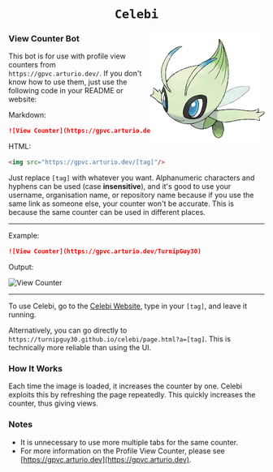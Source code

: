 <h1 align="center"><code>Celebi</code></h1>
<img align="right" src="docs/celebi.png">

### View Counter Bot
This bot is for use with profile view counters from `https://gpvc.arturio.dev/`. If you don't know how to use them, just use the following code in your README or website:

Markdown:
```markdown
![View Counter](https://gpvc.arturio.dev/[tag])
```
HTML:
```html
<img src="https://gpvc.arturio.dev/[tag]"/>
```
Just replace `[tag]` with whatever you want. Alphanumeric characters and hyphens can be used (case **insensitive**), and it's good to use your username, organisation name, or repository name because if you use the same link as someone else, your counter won't be accurate. This is because the same counter can be used in different places.

---
Example:
```markdown
![View Counter](https://gpvc.arturio.dev/TurnipGuy30)
```
Output:

![View Counter](https://gpvc.arturio.dev/TurnipGuy30 "![View Counter](https://gpvc.arturio.dev/TurnipGuy30)")

---
To use Celebi, go to the [Celebi Website](https://turnipguy30.github.io/Celebi/ "Celebi Website"), type in your `[tag]`, and leave it running.

Alternatively, you can go directly to `https://turnipguy30.github.io/celebi/page.html?a=[tag]`. This is technically more reliable than using the UI.

### How It Works
Each time the image is loaded, it increases the counter by one. Celebi exploits this by refreshing the page repeatedly. This quickly increases the counter, thus giving views.

### Notes
- It is unnecessary to use more multiple tabs for the same counter.
- For more information on the Profile View Counter, please see [https://gpvc.arturio.dev](https://gpvc.arturio.dev).
